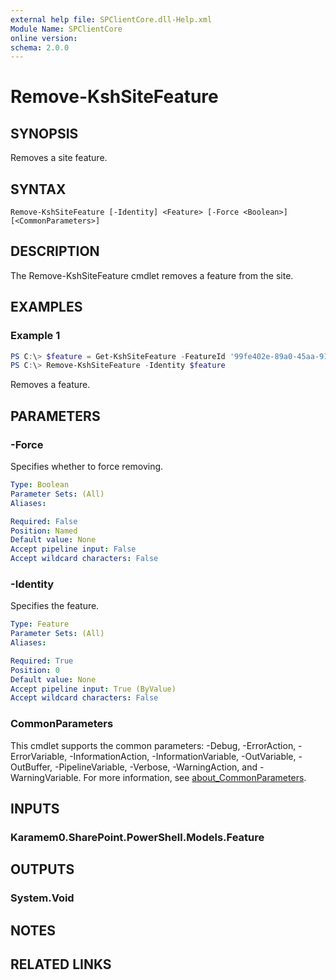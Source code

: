 ```yaml
---
external help file: SPClientCore.dll-Help.xml
Module Name: SPClientCore
online version:
schema: 2.0.0
---
```


# Remove-KshSiteFeature

## SYNOPSIS
Removes a site feature.

## SYNTAX

```
Remove-KshSiteFeature [-Identity] <Feature> [-Force <Boolean>] [<CommonParameters>]
```

## DESCRIPTION
The Remove-KshSiteFeature cmdlet removes a feature from the site.

## EXAMPLES

### Example 1
```powershell
PS C:\> $feature = Get-KshSiteFeature -FeatureId '99fe402e-89a0-45aa-9163-85342e865dc8'
PS C:\> Remove-KshSiteFeature -Identity $feature
```

Removes a feature.

## PARAMETERS

### -Force
Specifies whether to force removing.

```yaml
Type: Boolean
Parameter Sets: (All)
Aliases:

Required: False
Position: Named
Default value: None
Accept pipeline input: False
Accept wildcard characters: False
```

### -Identity
Specifies the feature.

```yaml
Type: Feature
Parameter Sets: (All)
Aliases:

Required: True
Position: 0
Default value: None
Accept pipeline input: True (ByValue)
Accept wildcard characters: False
```

### CommonParameters
This cmdlet supports the common parameters: -Debug, -ErrorAction, -ErrorVariable, -InformationAction, -InformationVariable, -OutVariable, -OutBuffer, -PipelineVariable, -Verbose, -WarningAction, and -WarningVariable. For more information, see [about_CommonParameters](http://go.microsoft.com/fwlink/?LinkID=113216).

## INPUTS

### Karamem0.SharePoint.PowerShell.Models.Feature

## OUTPUTS

### System.Void

## NOTES

## RELATED LINKS
